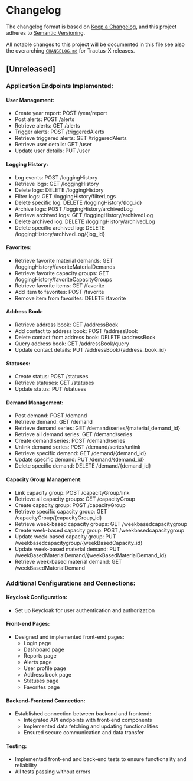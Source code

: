 # Changelog

The changelog format is based on [Keep a Changelog](https://keepachangelog.com/en/1.0.0/), and this project adheres to [Semantic Versioning](https://semver.org/spec/v2.0.0.html).

All notable changes to this project will be documented in this file see also the overarching [`CHANGELOG.md`](https://eclipse-tractusx.github.io/changelog) for Tractus-X releases.

## [Unreleased]

### Application Endpoints Implemented:

#### User Management:
- Create year report: POST /year/report
- Post alerts: POST /alerts
- Retrieve alerts: GET /alerts
- Trigger alerts: POST /triggeredAlerts
- Retrieve triggered alerts: GET /triggeredAlerts
- Retrieve user details: GET /user
- Update user details: PUT /user

#### Logging History:
- Log events: POST /loggingHistory
- Retrieve logs: GET /loggingHistory
- Delete logs: DELETE /loggingHistory
- Filter logs: GET /loggingHistory/filterLogs
- Delete specific log: DELETE /loggingHistory/{log_id}
- Archive logs: POST /loggingHistory/archivedLog
- Retrieve archived logs: GET /loggingHistory/archivedLog
- Delete archived log: DELETE /loggingHistory/archivedLog
- Delete specific archived log: DELETE /loggingHistory/archivedLog/{log_id}

#### Favorites:
- Retrieve favorite material demands: GET /loggingHistory/favoriteMaterialDemands
- Retrieve favorite capacity groups: GET /loggingHistory/favoriteCapacityGroups
- Retrieve favorite items: GET /favorite
- Add item to favorites: POST /favorite
- Remove item from favorites: DELETE /favorite

#### Address Book:
- Retrieve address book: GET /addressBook
- Add contact to address book: POST /addressBook
- Delete contact from address book: DELETE /addressBook
- Query address book: GET /addressBook/query
- Update contact details: PUT /addressBook/{address_book_id}

#### Statuses:
- Create status: POST /statuses
- Retrieve statuses: GET /statuses
- Update status: PUT /statuses

#### Demand Management:
- Post demand: POST /demand
- Retrieve demand: GET /demand
- Retrieve demand series: GET /demand/series/{material_demand_id}
- Retrieve all demand series: GET /demand/series
- Create demand series: POST /demand/series
- Unlink demand series: POST /demand/series/unlink
- Retrieve specific demand: GET /demand/{demand_id}
- Update specific demand: PUT /demand/{demand_id}
- Delete specific demand: DELETE /demand/{demand_id}

#### Capacity Group Management:
- Link capacity group: POST /capacityGroup/link
- Retrieve all capacity groups: GET /capacityGroup
- Create capacity group: POST /capacityGroup
- Retrieve specific capacity group: GET /capacityGroup/{capacityGroup_id}
- Retrieve week-based capacity groups: GET /weekbasedcapacitygroup
- Create week-based capacity group: POST /weekbasedcapacitygroup
- Update week-based capacity group: PUT /weekbasedcapacitygroup/{weekBasedCapacity_id}
- Update week-based material demand: PUT /weekBasedMaterialDemand/{weekBasedMaterialDemand_id}
- Retrieve week-based material demand: GET /weekBasedMaterialDemand

### Additional Configurations and Connections:

#### Keycloak Configuration:
- Set up Keycloak for user authentication and authorization

#### Front-end Pages:
- Designed and implemented front-end pages:
  - Login page
  - Dashboard page
  - Reports page
  - Alerts page
  - User profile page
  - Address book page
  - Statuses page
  - Favorites page

#### Backend-Frontend Connection:
- Established connection between backend and frontend:
  - Integrated API endpoints with front-end components
  - Implemented data fetching and updating functionalities
  - Ensured secure communication and data transfer

#### Testing:
- Implemented front-end and back-end tests to ensure functionality and reliability
- All tests passing without errors
